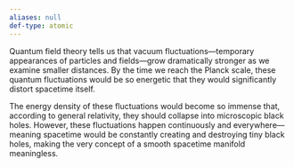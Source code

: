 ```yaml
---
aliases: null
def-type: atomic
---
```

   
Quantum field theory tells us that vacuum fluctuations—temporary appearances of particles and fields—grow dramatically stronger as we examine smaller distances. By the time we reach the Planck scale, these quantum fluctuations would be so energetic that they would significantly distort spacetime itself.   
   
The energy density of these fluctuations would become so immense that, according to general relativity, they should collapse into microscopic black holes. However, these fluctuations happen continuously and everywhere—meaning spacetime would be constantly creating and destroying tiny black holes, making the very concept of a smooth spacetime manifold meaningless.